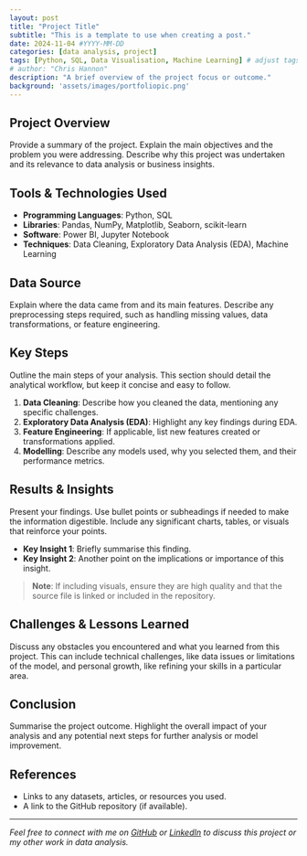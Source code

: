 ```yaml
---
layout: post
title: "Project Title"
subtitle: "This is a template to use when creating a post."
date: 2024-11-04 #YYYY-MM-DD
categories: [data analysis, project]
tags: [Python, SQL, Data Visualisation, Machine Learning] # adjust tags as needed
# author: "Chris Hannon"
description: "A brief overview of the project focus or outcome."
background: 'assets/images/portfoliopic.png'
---
```


## Project Overview

Provide a summary of the project. Explain the main objectives and the problem you were addressing. Describe why this project was undertaken and its relevance to data analysis or business insights.

## Tools & Technologies Used

- **Programming Languages**: Python, SQL
- **Libraries**: Pandas, NumPy, Matplotlib, Seaborn, scikit-learn
- **Software**: Power BI, Jupyter Notebook
- **Techniques**: Data Cleaning, Exploratory Data Analysis (EDA), Machine Learning

## Data Source

Explain where the data came from and its main features. Describe any preprocessing steps required, such as handling missing values, data transformations, or feature engineering.

## Key Steps

Outline the main steps of your analysis. This section should detail the analytical workflow, but keep it concise and easy to follow.

1. **Data Cleaning**: Describe how you cleaned the data, mentioning any specific challenges.
2. **Exploratory Data Analysis (EDA)**: Highlight any key findings during EDA.
3. **Feature Engineering**: If applicable, list new features created or transformations applied.
4. **Modelling**: Describe any models used, why you selected them, and their performance metrics.

## Results & Insights

Present your findings. Use bullet points or subheadings if needed to make the information digestible. Include any significant charts, tables, or visuals that reinforce your points.

- **Key Insight 1**: Briefly summarise this finding.
- **Key Insight 2**: Another point on the implications or importance of this insight.

> **Note**: If including visuals, ensure they are high quality and that the source file is linked or included in the repository.

## Challenges & Lessons Learned

Discuss any obstacles you encountered and what you learned from this project. This can include technical challenges, like data issues or limitations of the model, and personal growth, like refining your skills in a particular area.

## Conclusion

Summarise the project outcome. Highlight the overall impact of your analysis and any potential next steps for further analysis or model improvement.

## References

- Links to any datasets, articles, or resources you used.
- A link to the GitHub repository (if available).

---

*Feel free to connect with me on [GitHub](https://github.com/cnhannon) or [LinkedIn](#) to discuss this project or my other work in data analysis.*
